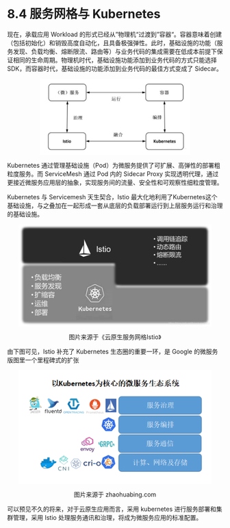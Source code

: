 # 8.4 服务网格与 Kubernetes

现在，承载应用 Workload 的形式已经从”物理机“过渡到”容器“。容器意味着创建（包括初始化）和销毁高度自动化，且具备极强弹性。此时，基础设施的功能（服务发现、负载均衡、熔断限流、路由等）与业务代码的集成需要在低成本前提下保证相同的生命周期。物理机时代，基础设施功能添加到业务代码的方式只能选择 SDK，而容器时代，基础设施的功能添加到业务代码的最佳方式变成了 Sidecar。

<div  align="center">
	<img src="../assets/istio-k8s.png" width = "350"  align=center />
	<p></p>
</div>


Kubernetes 通过管理基础设施（Pod）为微服务提供了可扩展、高弹性的部署粗粒度服务。而 ServiceMesh 通过 Pod 内的 Sidecar Proxy 实现透明代理，通过更接近微服务应用层的抽象，实现服务间的流量、安全性和可观察性细粒度管理。



Kubernetes 与 Servicemesh 天生契合，Istio 最大化地利用了Kubernetes这个基础设施，与之叠加在一起形成一套从底层的负载部署运行到上层服务运行和治理的基础设施。

<div  align="center">
	<img src="../assets/ServiceMesh-and-Kubernetes.png" width = "450"  align=center />
	<p>图片来源于《云原生服务网格Istio》</p>
</div>


由下图可见，Istio 补充了 Kubernetes 生态圈的重要一环，是 Google 的微服务版图里一个里程碑式的扩张

<div  align="center">
	<img src="../assets/k8s-ecosystem.png" width = "450"  align=center />
	<p>图片来源于 zhaohuabing.com</p>
</div>


可以预见不久的将来，对于云原生应用而言，采用 kubernetes 进行服务部署和集群管理，采用 Istio 处理服务通讯和治理，将成为微服务应用的标准配置。